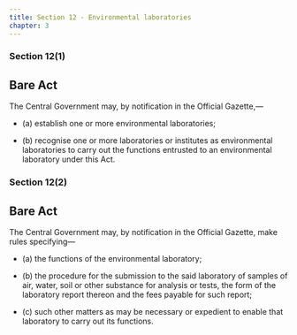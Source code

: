 ```yaml
---
title: Section 12 - Environmental laboratories
chapter: 3
---
```


### Section 12(1) 

## Bare Act 

The Central Government may, by notification in the Official Gazette,—

- (a) establish one or more environmental laboratories;

- (b) recognise one or more laboratories or institutes as environmental laboratories to carry out the functions entrusted to an environmental laboratory under this Act.

### Section 12(2) 

## Bare Act 

The Central Government may, by notification in the Official Gazette, make rules specifying—

- (a) the functions of the environmental laboratory;

- (b) the procedure for the submission to the said laboratory of samples of air, water, soil or other substance for analysis or tests, the form of the laboratory report thereon and the fees payable for such report;

- (c) such other matters as may be necessary or expedient to enable that laboratory to carry out its functions.


